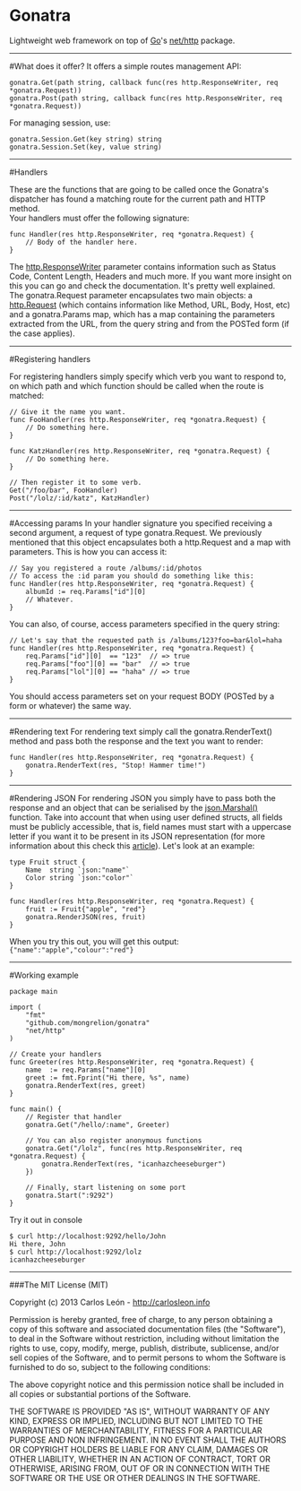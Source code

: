 Gonatra
=======
Lightweight web framework on top of [Go]'s [net/http] package.

---

#What does it offer?
It offers a simple routes management API:

```
gonatra.Get(path string, callback func(res http.ResponseWriter, req *gonatra.Request))
gonatra.Post(path string, callback func(res http.ResponseWriter, req *gonatra.Request))

```

For managing session, use:

```
gonatra.Session.Get(key string) string
gonatra.Session.Set(key, value string)

```

---

#Handlers

These are the functions that are going to be called once the Gonatra's dispatcher has found a matching route for the current path and HTTP method.  
Your handlers must offer the following signature:

```
func Handler(res http.ResponseWriter, req *gonatra.Request) {
	// Body of the handler here.
}
```
The [http.ResponseWriter] parameter contains information such as Status Code, Content Length, Headers and much more. If you want more insight on this you can go and check the documentation. It's pretty well explained.  
The gonatra.Request parameter encapsulates two main objects: a [http.Request] (which contains information like Method, URL, Body, Host, etc) and a gonatra.Params map, which has a map containing the parameters extracted from the URL, from the query string and from the POSTed form (if the case applies).

---

#Registering handlers

For registering handlers simply specify which verb you want to respond to, on which path and which function should be called when the route is matched:

```
// Give it the name you want.
func FooHandler(res http.ResponseWriter, req *gonatra.Request) {
	// Do something here.
}

func KatzHandler(res http.ResponseWriter, req *gonatra.Request) {
	// Do something here.
}

// Then register it to some verb.
Get("/foo/bar", FooHandler)
Post("/lolz/:id/katz", KatzHandler)

```

---

#Accessing params
In your handler signature you specified receiving a second argument, a request of type gonatra.Request. We previously mentioned that this object encapsulates both a http.Request and a map with parameters. This is how you can access it:

```
// Say you registered a route /albums/:id/photos
// To access the :id param you should do something like this:
func Handler(res http.ResponseWriter, req *gonatra.Request) {
	albumId := req.Params["id"][0]
	// Whatever.
}

```

You can also, of course, access parameters specified in the query string:

```
// Let's say that the requested path is /albums/123?foo=bar&lol=haha
func Handler(res http.ResponseWriter, req *gonatra.Request) {
	req.Params["id"][0]  == "123"  // => true
	req.Params["foo"][0] == "bar"  // => true
	req.Params["lol"][0] == "haha" // => true
}

```
You should access parameters set on your request BODY (POSTed by a form or whatever) the same way.

---

#Rendering text
For rendering text simply call the gonatra.RenderText() method and pass both the response and the text you want to render:

```
func Handler(res http.ResponseWriter, req *gonatra.Request) {
	gonatra.RenderText(res, "Stop! Hammer time!")
}

```

---

#Rendering JSON
For rendering JSON you simply have to pass both the response and an object that can be serialised by the [json.Marshal()](http://golang.org/pkg/encoding/json/#Marshal) function. Take into account that when using user defined structs, all fields must be publicly accessible, that is, field names must start with a uppercase letter if you want it to be present in its JSON representation (for more information about this check this [article](http://carlosleon.info/articles/generating-json-in-go)). Let's look at an example:

```
type Fruit struct {
	Name  string `json:"name"`
	Color string `json:"color"`
}

func Handler(res http.ResponseWriter, req *gonatra.Request) {
	fruit := Fruit{"apple", "red"}
	gonatra.RenderJSON(res, fruit)
}

```

When you try this out, you will get this output: ```{"name":"apple","colour":"red"}```

---

#Working example

```
package main

import (
	"fmt"
	"github.com/mongrelion/gonatra"
	"net/http"
)

// Create your handlers
func Greeter(res http.ResponseWriter, req *gonatra.Request) {
    name  := req.Params["name"][0]
    greet := fmt.Fprint("Hi there, %s", name)
	gonatra.RenderText(res, greet)
}

func main() {
	// Register that handler
	gonatra.Get("/hello/:name", Greeter)

	// You can also register anonymous functions
	gonatra.Get("/lolz", func(res http.ResponseWriter, req *gonatra.Request) {
		gonatra.RenderText(res, "icanhazcheeseburger")
	})

	// Finally, start listening on some port
	gonatra.Start(":9292")
}

```

Try it out in console

```
$ curl http://localhost:9292/hello/John
Hi there, John
$ curl http://localhost:9292/lolz
icanhazcheeseburger

```

---

###The MIT License (MIT)

Copyright (c) 2013 Carlos León - http://carlosleon.info

Permission is hereby granted, free of charge, to any person obtaining a copy of
this software and associated documentation files (the "Software"), to deal in
the Software without restriction, including without limitation the rights to
use, copy, modify, merge, publish, distribute, sublicense, and/or sell copies of
the Software, and to permit persons to whom the Software is furnished to do so,
subject to the following conditions:

The above copyright notice and this permission notice shall be included in all
copies or substantial portions of the Software.

THE SOFTWARE IS PROVIDED "AS IS", WITHOUT WARRANTY OF ANY KIND, EXPRESS OR
IMPLIED, INCLUDING BUT NOT LIMITED TO THE WARRANTIES OF MERCHANTABILITY, FITNESS
FOR A PARTICULAR PURPOSE AND NON INFRINGEMENT. IN NO EVENT SHALL THE AUTHORS OR
COPYRIGHT HOLDERS BE LIABLE FOR ANY CLAIM, DAMAGES OR OTHER LIABILITY, WHETHER
IN AN ACTION OF CONTRACT, TORT OR OTHERWISE, ARISING FROM, OUT OF OR IN
CONNECTION WITH THE SOFTWARE OR THE USE OR OTHER DEALINGS IN THE SOFTWARE.

[Go]: http://golang.org/
[net/http]: http://golang.org/pkg/net/http/
[http.ResponseWriter]: http://golang.org/pkg/net/http/#Response
[http.Request]: http://golang.org/pkg/net/http/#Request
[JSON]: http://json.org/
[encoding/json]: http://golang.org/pkg/encoding/json/